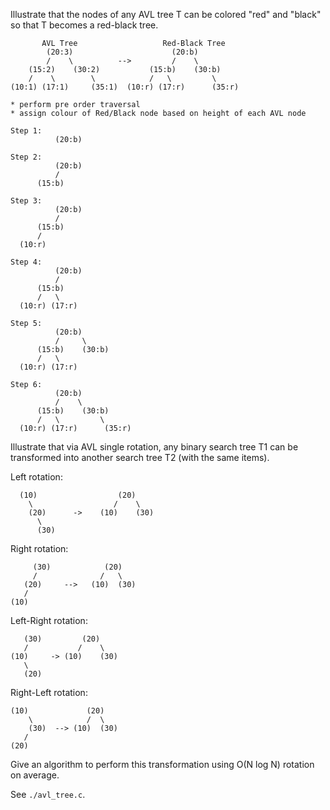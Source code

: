Illustrate that the nodes of any AVL tree T can be
colored "red" and "black" so that T becomes a
red-black tree.

```plaintext
       AVL Tree                   Red-Black Tree
        (20:3)                      (20:b)
        /    \          -->         /    \
    (15:2)    (30:2)           (15:b)    (30:b)
    /    \        \            /   \         \
(10:1) (17:1)     (35:1)  (10:r) (17:r)      (35:r)

* perform pre order traversal
* assign colour of Red/Black node based on height of each AVL node

Step 1:
          (20:b)

Step 2:
          (20:b)
          /
      (15:b)

Step 3:
          (20:b)
          /
      (15:b)
      /
  (10:r)

Step 4:
          (20:b)
          /
      (15:b)
      /   \
  (10:r) (17:r)

Step 5:
          (20:b)
          /     \
      (15:b)    (30:b)
      /   \
  (10:r) (17:r)

Step 6:
          (20:b)
          /    \
      (15:b)    (30:b)
      /   \         \
  (10:r) (17:r)      (35:r)
```

Illustrate that via AVL single rotation, any binary search tree T1 can be
transformed into another search tree T2 (with the same items).

Left rotation:

```plaintext
  (10)                  (20)
    \                  /    \
    (20)      ->    (10)    (30)
      \
      (30)
```

Right rotation:

```plaintext
     (30)            (20)
     /              /   \
   (20)     -->   (10)  (30)
   /
(10)
```

Left-Right rotation:

```plaintext
   (30)         (20)
   /           /    \
(10)     -> (10)    (30)
   \
   (20)
```

Right-Left rotation:

```plaintext
(10)             (20)
    \            /  \
    (30)  --> (10)  (30)
   /
(20)
```

Give an algorithm to perform this transformation using O(N log N) rotation on average.

See `./avl_tree.c`.
